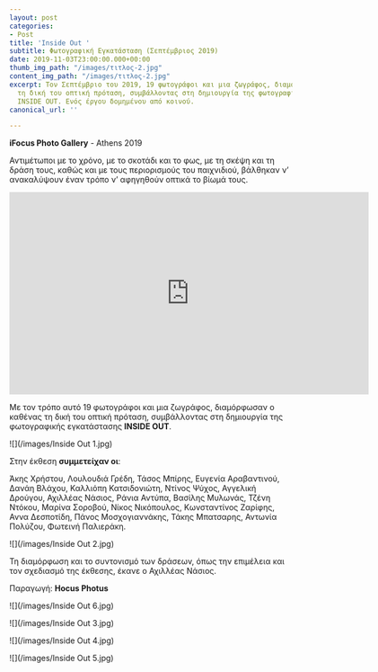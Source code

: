 ```yaml
---
layout: post
categories:
- Post
title: 'Inside Out '
subtitle: Φωτογραφική Εγκατάσταση (Σεπτέμβριος 2019)
date: 2019-11-03T23:00:00.000+00:00
thumb_img_path: "/images/τιτλος-2.jpg"
content_img_path: "/images/τιτλος-2.jpg"
excerpt: Τον Σεπτέμβριο του 2019, 19 φωτογράφοι και μια ζωγράφος, διαμόρφωσαν ο καθένας
  τη δική του οπτική πρόταση, συμβάλλοντας στη δημιουργία της φωτογραφικής εγκατάστασης
  INSIDE OUT. Ενός έργου δομημένου από κοινού.
canonical_url: ''

---
```

**iFocus Photo Gallery** - Athens 2019

Αντιμέτωποι με το χρόνο, με το σκοτάδι και το φως, με τη σκέψη και τη δράση τους, καθώς και με τους περιορισμούς του παιχνιδιού, βάλθηκαν ν’ ανακαλύψουν έναν τρόπο ν’ αφηγηθούν οπτικά το βίωμά τους.

<iframe src="https://player.vimeo.com/video/354326405" width="640" height="360" frameborder="0" webkitallowfullscreen mozallowfullscreen allowfullscreen></iframe>

Με τον τρόπο αυτό 19 φωτογράφοι και μια ζωγράφος, διαμόρφωσαν ο καθένας τη δική του οπτική πρόταση, συμβάλλοντας στη δημιουργία της φωτογραφικής εγκατάστασης **INSIDE OUT**. 

![](/images/Inside Out 1.jpg)

Στην έκθεση **συμμετείχαν οι**:

Άκης Χρήστου, Λουλουδιά Γρέδη, Τάσος Μπίρης, Ευγενία Αραβαντινού, Δανάη Βλάχου, Καλλιόπη Κατσιδονιώτη, Ντίνος Ψύχος, Αγγελική Δρούγου, Αχιλλέας Νάσιος, Ράνια Αντύπα, Βασίλης Μυλωνάς, Τζένη Ντόκου, Μαρίνα Σοροβού, Νίκος Νικόπουλος, Κωνσταντίνος Ζαρίφης, Αννα Δεσποτίδη, Πάνος Μοσχογιαννάκης, Τάκης Μπατσαρης, Αντωνία Πολύζου, Φωτεινή Παλιεράκη.

![](/images/Inside Out 2.jpg)

Τη διαμόρφωση και το συντονισμό των δράσεων, όπως την επιμέλεια και τον σχεδιασμό της έκθεσης, έκανε ο Αχιλλέας Νάσιος.

Παραγωγή: **Hocus Photus**

![](/images/Inside Out 6.jpg)

![](/images/Inside Out 3.jpg)

![](/images/Inside Out 4.jpg)

![](/images/Inside Out 5.jpg)